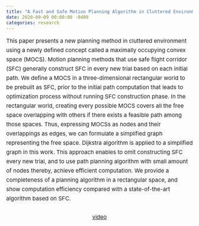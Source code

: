 ```yaml
---
title: "A Fast and Safe Motion Planning Algorithm in Cluttered Environment using Maximally Occupying Convex Space"
date: 2020-09-09 00:00:00 -0400
categories: research
---
```


<div style="font-size: 15px; line-height: 25px;">
This paper presents a new planning method in cluttered environment using a newly defined concept called a maximally occupying convex space (MOCS). Motion planning methods that use safe flight corridor (SFC) generally construct SFC in every new trial based on each initial path. We define a MOCS in a three-dimensional rectangular world to be prebuilt as SFC, prior to the initial path computation that leads to optimization process without running SFC construction phase. In the rectangular world, creating every possible MOCS covers all the free space overlapping with others if there exists a feasible path among those spaces. Thus, expressing MOCSs as nodes and their overlappings as edges, we can formulate a simplified graph representing the free space. Dijkstra algorithm is applied to a simplified graph in this work. This approach enables to omit constructing SFC every new trial, and to use path planning algorithm with small amount of nodes thereby, achieve efficient computation. We provide a completeness of a planning algorithm in a rectangular space, and show computation efficiency compared with a state-of-the-art algorithm based on SFC. <br>
<br>
 <center><a href="https://youtu.be/USFbCB9flEY" target="_blank">video</a></center>
</div>
